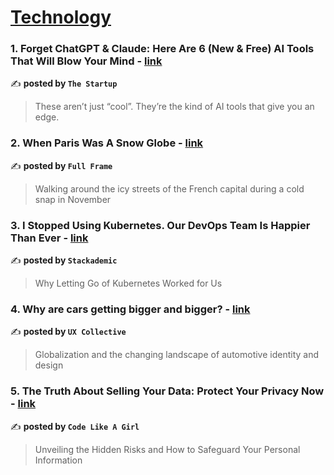 
<h1><a href=https://medium.com/tag/technology/recommended target="_blank" rel="noopener noreferrer">Technology</a></h1>
<h3>1. Forget ChatGPT & Claude: Here Are 6 (New & Free) AI Tools That Will Blow Your Mind - <a href="https://medium.com/swlh/forget-chatgpt-claude-here-are-6-new-free-ai-tools-that-will-blow-your-mind-c94dbf1af702" target="_blank" rel="noopener noreferrer">link</a></h3>

✍️ **posted by `The Startup`**

<blockquote>These aren’t just “cool”. They’re the kind of AI tools that give you an edge.</blockquote>

<h3>2. When Paris Was A Snow Globe - <a href="https://medium.com/full-frame/when-paris-was-a-snow-globe-c530a912c7ca" target="_blank" rel="noopener noreferrer">link</a></h3>

✍️ **posted by `Full Frame`**

<blockquote>Walking around the icy streets of the French capital during a cold snap in November</blockquote>

<h3>3. I Stopped Using Kubernetes. Our DevOps Team Is Happier Than Ever - <a href="https://medium.com/stackademic/i-stopped-using-kubernetes-our-devops-team-is-happier-than-ever-a5519f916ec0" target="_blank" rel="noopener noreferrer">link</a></h3>

✍️ **posted by `Stackademic`**

<blockquote>Why Letting Go of Kubernetes Worked for Us</blockquote>

<h3>4. Why are cars getting bigger and bigger? - <a href="https://medium.com/user-experience-design-1/why-are-cars-getting-bigger-and-bigger-be6eee1a2a07" target="_blank" rel="noopener noreferrer">link</a></h3>

✍️ **posted by `UX Collective`**

<blockquote>Globalization and the changing landscape of automotive identity and design</blockquote>

<h3>5. The Truth About Selling Your Data: Protect Your Privacy Now - <a href="https://medium.com/code-like-a-girl/the-truth-about-selling-your-data-protect-your-privacy-now-76e94c511305" target="_blank" rel="noopener noreferrer">link</a></h3>

✍️ **posted by `Code Like A Girl`**

<blockquote>Unveiling the Hidden Risks and How to Safeguard Your Personal Information</blockquote>

